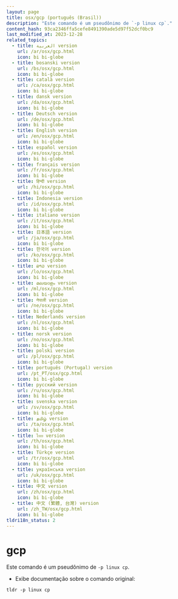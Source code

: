 ```yaml
---
layout: page
title: osx/gcp (português (Brasil))
description: "Este comando é um pseudônimo de `-p linux cp`."
content_hash: 93ca2346ffa5cefe8491390ade5d97f52dcf0bc9
last_modified_at: 2023-12-28
related_topics:
  - title: العربية version
    url: /ar/osx/gcp.html
    icon: bi bi-globe
  - title: bosanski version
    url: /bs/osx/gcp.html
    icon: bi bi-globe
  - title: català version
    url: /ca/osx/gcp.html
    icon: bi bi-globe
  - title: dansk version
    url: /da/osx/gcp.html
    icon: bi bi-globe
  - title: Deutsch version
    url: /de/osx/gcp.html
    icon: bi bi-globe
  - title: English version
    url: /en/osx/gcp.html
    icon: bi bi-globe
  - title: español version
    url: /es/osx/gcp.html
    icon: bi bi-globe
  - title: français version
    url: /fr/osx/gcp.html
    icon: bi bi-globe
  - title: हिन्दी version
    url: /hi/osx/gcp.html
    icon: bi bi-globe
  - title: Indonesia version
    url: /id/osx/gcp.html
    icon: bi bi-globe
  - title: italiano version
    url: /it/osx/gcp.html
    icon: bi bi-globe
  - title: 日本語 version
    url: /ja/osx/gcp.html
    icon: bi bi-globe
  - title: 한국어 version
    url: /ko/osx/gcp.html
    icon: bi bi-globe
  - title: ລາວ version
    url: /lo/osx/gcp.html
    icon: bi bi-globe
  - title: മലയാളം version
    url: /ml/osx/gcp.html
    icon: bi bi-globe
  - title: नेपाली version
    url: /ne/osx/gcp.html
    icon: bi bi-globe
  - title: Nederlands version
    url: /nl/osx/gcp.html
    icon: bi bi-globe
  - title: norsk version
    url: /no/osx/gcp.html
    icon: bi bi-globe
  - title: polski version
    url: /pl/osx/gcp.html
    icon: bi bi-globe
  - title: português (Portugal) version
    url: /pt_PT/osx/gcp.html
    icon: bi bi-globe
  - title: русский version
    url: /ru/osx/gcp.html
    icon: bi bi-globe
  - title: svenska version
    url: /sv/osx/gcp.html
    icon: bi bi-globe
  - title: தமிழ் version
    url: /ta/osx/gcp.html
    icon: bi bi-globe
  - title: ไทย version
    url: /th/osx/gcp.html
    icon: bi bi-globe
  - title: Türkçe version
    url: /tr/osx/gcp.html
    icon: bi bi-globe
  - title: українська version
    url: /uk/osx/gcp.html
    icon: bi bi-globe
  - title: 中文 version
    url: /zh/osx/gcp.html
    icon: bi bi-globe
  - title: 中文 (繁體, 台灣) version
    url: /zh_TW/osx/gcp.html
    icon: bi bi-globe
tldri18n_status: 2
---
```

# gcp

Este comando é um pseudônimo de `-p linux cp`.

- Exibe documentação sobre o comando original:

`tldr -p linux cp`
